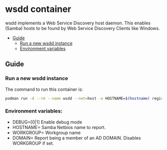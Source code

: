# wsdd container

wsdd implements a Web Service Discovery host daemon. This enables (Samba) hosts
to be found by Web Service Discovery Clients like Windows.

- [Guide](#guide)
  - [Run a new wsdd instance](#run-a-new-wsdd-instance)
  - [Environment variables](#environment-variables)

## Guide

### Run a new wsdd instance

The command to run this container is:

```sh
podman run -d --rm --name wsdd --net=host -e HOSTNAME=$(hostname) registry.opensuse.org/home/kukuk/container/wsdd
```

### Environment variables:
* DEBUG=[0|1]		Enable debug mode
* HOSTNAME=<hostname>	Samba Netbios name to report.
* WORKGROUP=<name>	Workgroup name
* DOMAIN=<domain>	Report being a member of an AD DOMAIN. Disables WORKGROUP if set.
